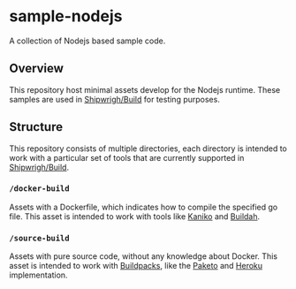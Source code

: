 # sample-nodejs

A collection of Nodejs based sample code.

## Overview

This repository host minimal assets develop for the Nodejs runtime. These samples are used in [Shipwrigh/Build](https://github.com/shipwright-io/build) for testing purposes.

## Structure

This repository consists of multiple directories, each directory is intended to work with a particular set of tools that are currently supported in [Shipwrigh/Build](https://github.com/shipwright-io/build).

### `/docker-build`

Assets with a Dockerfile, which indicates how to compile the specified go file.
This asset is intended to work with tools like [Kaniko](https://github.com/GoogleContainerTools/kaniko) and [Buildah](https://github.com/containers/buildah).

### `/source-build`

Assets with pure source code, without any knowledge about Docker.
This asset is intended to work with [Buildpacks](https://buildpacks.io/), like the [Paketo](https://paketo.io/) and [Heroku](https://www.heroku.com/) implementation.
